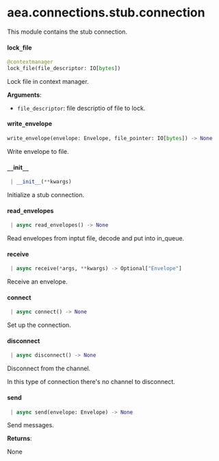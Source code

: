 <a name=".aea.connections.stub.connection"></a>
# aea.connections.stub.connection

This module contains the stub connection.

<a name=".aea.connections.stub.connection.lock_file"></a>
#### lock`_`file

```python
@contextmanager
lock_file(file_descriptor: IO[bytes])
```

Lock file in context manager.

**Arguments**:

- `file_descriptor`: file descriptio of file to lock.

<a name=".aea.connections.stub.connection.write_envelope"></a>
#### write`_`envelope

```python
write_envelope(envelope: Envelope, file_pointer: IO[bytes]) -> None
```

Write envelope to file.

<a name=".aea.connections.stub.connection.StubConnection.__init__"></a>
#### `__`init`__`

```python
 | __init__(**kwargs)
```

Initialize a stub connection.

<a name=".aea.connections.stub.connection.StubConnection.read_envelopes"></a>
#### read`_`envelopes

```python
 | async read_envelopes() -> None
```

Read envelopes from inptut file, decode and put into in_queue.

<a name=".aea.connections.stub.connection.StubConnection.receive"></a>
#### receive

```python
 | async receive(*args, **kwargs) -> Optional["Envelope"]
```

Receive an envelope.

<a name=".aea.connections.stub.connection.StubConnection.connect"></a>
#### connect

```python
 | async connect() -> None
```

Set up the connection.

<a name=".aea.connections.stub.connection.StubConnection.disconnect"></a>
#### disconnect

```python
 | async disconnect() -> None
```

Disconnect from the channel.

In this type of connection there's no channel to disconnect.

<a name=".aea.connections.stub.connection.StubConnection.send"></a>
#### send

```python
 | async send(envelope: Envelope) -> None
```

Send messages.

**Returns**:

None


